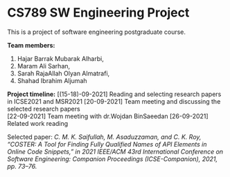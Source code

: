 # <h1> CS789 SW Engineering Project
This is a project of software engineering postgraduate course.

**Team members:**
1. Hajar Barrak Mubarak Alharbi,
1. Maram Ali Sarhan,
1. Sarah RajaAllah Olyan Almatrafi,
1. Shahad Ibrahim Aljumah

**Project timeline:**
[(15-18)-09-2021] Reading and selecting research papers in ICSE2021 and MSR2021
[20-09-2021] Team meeting and discussing the selected research papers  
[22-09-2021] Team meeting with dr.Wojdan BinSaeedan 
[26-09-2021] Related work reading


Selected paper: 
 *C. M. K. Saifullah, M. Asaduzzaman, and C. K. Roy, “COSTER: A Tool for Finding Fully Qualified Names of API Elements in Online Code Snippets,” in 2021 IEEE/ACM 43rd International Conference on Software Engineering: Companion Proceedings (ICSE-Companion), 2021, pp. 73–76.*
